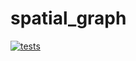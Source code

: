 # spatial_graph

[![tests](https://github.com/funkelab/spatial_graph/actions/workflows/tests.yaml/badge.svg)](https://github.com/funkelab/spatial_graph/actions/workflows/tests.yaml)
